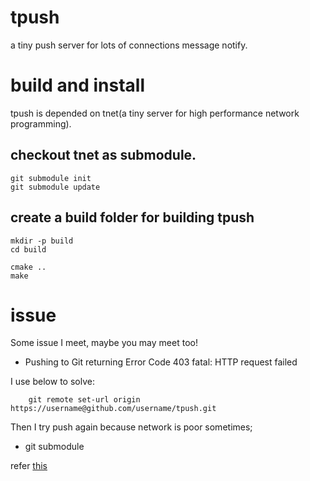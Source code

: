 # tpush

a tiny push server for lots of connections message notify.

# build and install

tpush is depended on tnet(a tiny server for high performance network programming).

## checkout tnet as submodule. 

    git submodule init
    git submodule update

## create a build folder for building tpush

    mkdir -p build
    cd build
    
    cmake ..
    make

# issue

Some issue I meet, maybe you may meet too!

- Pushing to Git returning Error Code 403 fatal: HTTP request failed

I use below to solve:
    
        git remote set-url origin https://username@github.com/username/tpush.git

Then I try push again because network is poor sometimes;
    
- git submodule 
    
refer [this](http://www.kafeitu.me/git/2012/03/27/git-submodule.html) 
